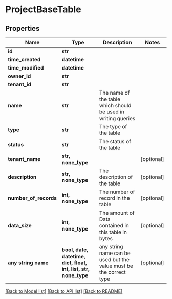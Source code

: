 # ProjectBaseTable


## Properties
Name | Type | Description | Notes
------------ | ------------- | ------------- | -------------
**id** | **str** |  | 
**time_created** | **datetime** |  | 
**time_modified** | **datetime** |  | 
**owner_id** | **str** |  | 
**tenant_id** | **str** |  | 
**name** | **str** | The name of the table which should be used in writing queries | 
**type** | **str** | The type of the table | 
**status** | **str** | The status of the table | 
**tenant_name** | **str, none_type** |  | [optional] 
**description** | **str, none_type** | The description of the table | [optional] 
**number_of_records** | **int, none_type** | The number of record in the table | [optional] 
**data_size** | **int, none_type** | The amount of Data contained in this table in bytes | [optional] 
**any string name** | **bool, date, datetime, dict, float, int, list, str, none_type** | any string name can be used but the value must be the correct type | [optional]

[[Back to Model list]](../README.md#documentation-for-models) [[Back to API list]](../README.md#documentation-for-api-endpoints) [[Back to README]](../README.md)


